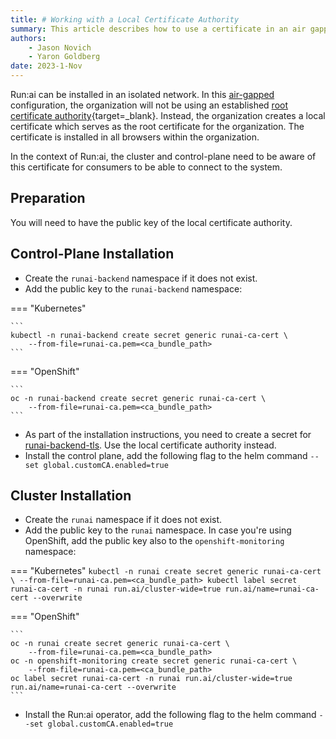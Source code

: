 ```yaml
---
title: # Working with a Local Certificate Authority
summary: This article describes how to use a certificate in an air gapped system.
authors:
    - Jason Novich
    - Yaron Goldberg
date: 2023-1-Nov
---
```


Run:ai can be installed in an isolated network. In this [air-gapped](../installation-types.md#self-hosted-installation) configuration, the organization will not be using an established [root certificate authority](https://csrc.nist.gov/glossary/term/root_certificate_authority){target=_blank}. Instead, the organization creates a local certificate which serves as the root certificate for the organization. The certificate is installed in all browsers within the organization. 

In the context of Run:ai, the cluster and control-plane need to be aware of this certificate for consumers to be able to connect to the system.

## Preparation

You will need to have the public key of the local certificate authority. 

## Control-Plane Installation

* Create the `runai-backend` namespace if it does not exist. 
* Add the public key to the `runai-backend` namespace:

=== "Kubernetes"

    ```
    kubectl -n runai-backend create secret generic runai-ca-cert \ 
        --from-file=runai-ca.pem=<ca_bundle_path>
    ```

=== "OpenShift"

    ```
    oc -n runai-backend create secret generic runai-ca-cert \ 
        --from-file=runai-ca.pem=<ca_bundle_path>
    ```

* As part of the installation instructions, you need to create a secret for [runai-backend-tls](../runai-setup/self-hosted/k8s/preparations.md#domain-certificate). Use the local certificate authority instead.
* Install the control plane, add the following flag to the helm command `--set global.customCA.enabled=true`

## Cluster Installation

* Create the `runai` namespace if it does not exist. 
* Add the public key to the `runai` namespace. In case you're using OpenShift, add the public key also to the `openshift-monitoring` namespace:


=== "Kubernetes"
    ```
    kubectl -n runai create secret generic runai-ca-cert \
        --from-file=runai-ca.pem=<ca_bundle_path>
    kubectl label secret runai-ca-cert -n runai run.ai/cluster-wide=true run.ai/name=runai-ca-cert --overwrite
    ```

=== "OpenShift"

    ```
    oc -n runai create secret generic runai-ca-cert \
        --from-file=runai-ca.pem=<ca_bundle_path>
    oc -n openshift-monitoring create secret generic runai-ca-cert \
        --from-file=runai-ca.pem=<ca_bundle_path>
    oc label secret runai-ca-cert -n runai run.ai/cluster-wide=true run.ai/name=runai-ca-cert --overwrite
    ```

* Install the Run:ai operator, add the following flag to the helm command `--set global.customCA.enabled=true`




